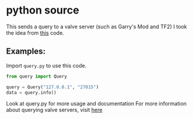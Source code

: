 # python source
This sends a query to a valve server (such as Garry's Mod and TF2)
I took the idea from [this](https://github.com/frostschutz/SourceLib/blob/master/SourceQuery.py) code.

## Examples:
Import `query.py` to use this code.

```python
from query import Query

query = Query("127.0.0.1", "27015")
data = query.info()
```

Look at query.py for more usage and documentation
For more information about querying valve servers, visit [here](https://developer.valvesoftware.com/wiki/Server_queries "Server Queries")
